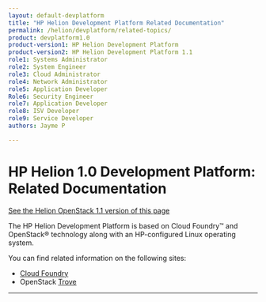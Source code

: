 ```yaml
---
layout: default-devplatform
title: "HP Helion Development Platform Related Documentation"
permalink: /helion/devplatform/related-topics/
product: devplatform1.0
product-version1: HP Helion Development Platform
product-version2: HP Helion Development Platform 1.1
role1: Systems Administrator 
role2: System Engineer
role3: Cloud Administrator
role4: Network Administrator
role5: Application Developer
Role6: Security Engineer
role7: Application Developer 
role8: ISV Developer
role9: Service Developer
authors: Jayme P

---
```

<!--PUBLISHED-->

# HP Helion 1.0 Development Platform: Related Documentation
[See the Helion OpenStack 1.1 version of this page](/helion/devplatform/1.1/related-topics/)

The HP Helion Development Platform is based on Cloud Foundry&#8482; and OpenStack&reg; technology along with an HP-configured Linux operating system.

You can find related information on the following sites:

- [Cloud Foundry](http://docs.cloudfoundry.org/)
- OpenStack [Trove](https://wiki.openstack.org/wiki/Trove)

----
